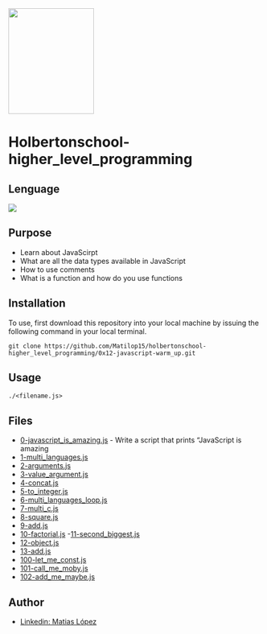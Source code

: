<img src="https://blog.holbertonschool.com/wp-content/uploads/2020/04/unnamed-2.png" width="170" height="210">

# Holbertonschool-higher_level_programming

## Lenguage
<img src="https://img.icons8.com/color/48/000000/javascript--v1.png"/>

## Purpose 

- Learn about JavaScirpt
- What are all the data types available in JavaScript
- How to use comments
- What is a function and how do you use functions

## Installation

To use, first download  this repository into your local machine by issuing the following command in your local terminal. 
```
git clone https://github.com/Matilop15/holbertonschool-higher_level_programming/0x12-javascript-warm_up.git
```

## Usage
```
./<filename.js>
```

## Files

- [0-javascript_is_amazing.js](https://github.com/Matilop15/holbertonschool-higher_level_programming/blob/master/0x12-javascript-warm_up/0-javascript_is_amazing.js) - Write a script that prints “JavaScript is amazing
- [1-multi_languages.js](https://github.com/Matilop15/holbertonschool-higher_level_programming/blob/master/0x12-javascript-warm_up/1-multi_languages.js)
- [2-arguments.js](https://github.com/Matilop15/holbertonschool-higher_level_programming/blob/master/0x12-javascript-warm_up/2-arguments.js)
- [3-value_argument.js](https://github.com/Matilop15/holbertonschool-higher_level_programming/blob/master/0x12-javascript-warm_up/3-value_argument.js)
- [4-concat.js](https://github.com/Matilop15/holbertonschool-higher_level_programming/blob/master/0x12-javascript-warm_up/4-concat.js)
- [5-to_integer.js](https://github.com/Matilop15/holbertonschool-higher_level_programming/blob/master/0x12-javascript-warm_up/5-to_integer.js)
- [6-multi_languages_loop.js](https://github.com/Matilop15/holbertonschool-higher_level_programming/blob/master/0x12-javascript-warm_up/6-multi_languages_loop.js)
- [7-multi_c.js](https://github.com/Matilop15/holbertonschool-higher_level_programming/blob/master/0x12-javascript-warm_up/7-multi_c.js)
- [8-square.js](https://github.com/Matilop15/holbertonschool-higher_level_programming/blob/master/0x12-javascript-warm_up/8-square.js)
- [9-add.js](https://github.com/Matilop15/holbertonschool-higher_level_programming/blob/master/0x12-javascript-warm_up/9-add.js)
- [10-factorial.js](https://github.com/Matilop15/holbertonschool-higher_level_programming/blob/master/0x12-javascript-warm_up/10-factorial.js)
-[11-second_biggest.js](https://github.com/Matilop15/holbertonschool-higher_level_programming/blob/master/0x12-javascript-warm_up/11-second_biggest.js)
- [12-object.js](https://github.com/Matilop15/holbertonschool-higher_level_programming/blob/master/0x12-javascript-warm_up/12-object.js)
- [13-add.js](https://github.com/Matilop15/holbertonschool-higher_level_programming/blob/master/0x12-javascript-warm_up/13-add.js)
- [100-let_me_const.js](https://github.com/Matilop15/holbertonschool-higher_level_programming/blob/master/0x12-javascript-warm_up/100-let_me_const.js)
- [101-call_me_moby.js](https://github.com/Matilop15/holbertonschool-higher_level_programming/blob/master/0x12-javascript-warm_up/101-call_me_moby.js)
- [102-add_me_maybe.js](https://github.com/Matilop15/holbertonschool-higher_level_programming/blob/master/0x12-javascript-warm_up/102-add_me_maybe.js)

## Author
- [Linkedin: Matias López](https://uy.linkedin.com/in/matias-l%C3%B3pez-777796194?trk=people-guest_people_search-card)

